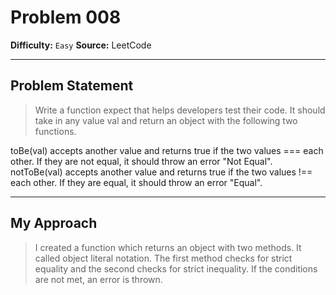 # Problem 008

**Difficulty:** `Easy`
**Source:** LeetCode

---

## Problem Statement

> Write a function expect that helps developers test their code. It should take in any value val and return an object with the following two functions.

toBe(val) accepts another value and returns true if the two values === each other. If they are not equal, it should throw an error "Not Equal".
notToBe(val) accepts another value and returns true if the two values !== each other. If they are equal, it should throw an error "Equal".

---

## My Approach

> I created a function which returns an object with two methods. It called object literal notation. The first method checks for strict equality and the second checks for strict inequality. If the conditions are not met, an error is thrown.